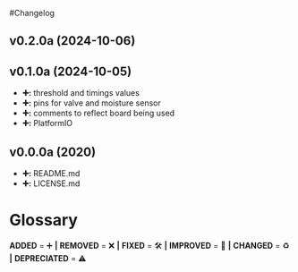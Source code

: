 #Changelog

## v0.2.0a (2024-10-06)


## v0.1.0a (2024-10-05)
- **➕:** threshold and timings values
- **➕:** pins for valve and moisture sensor
- **➕:** comments to reflect board being used
- **➕:** PlatformIO

## v0.0.0a (2020)
- **➕:** README.md
- **➕:** LICENSE.md

# Glossary
**ADDED** = ➕ **|**
**REMOVED** = ❌ **|**
**FIXED** = 🛠️ **|**
**IMPROVED** = 🚀 **|**
**CHANGED** = ♻️ **|**
**DEPRECIATED** = ⚠️